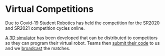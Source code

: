 # Virtual Competitions

Due to Covid-19 Student Robotics has held the competition for the SR2020 and SR2021 competition cycles online.

[A 3D simulator][simulator] has been developed that can be distributed to competitors so they can program their virtual robot. Teams then [submit their code][code_submitter] to us and we [broadcast][livestream] the matches.

[simulator]: https://github.com/srobo/competition-simulator
[code_submitter]: https://github.com/PeterJCLaw/code-submitter
[livestream]: ../livestream/README.md
